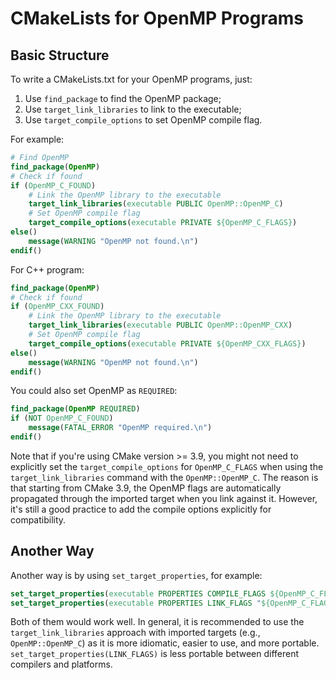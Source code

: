 # CMakeLists for OpenMP Programs
## Basic Structure

To write a CMakeLists.txt for your OpenMP programs, just: 
1. Use `find_package` to find the OpenMP package;
2. Use `target_link_libraries` to link to the executable;
3. Use `target_compile_options` to set OpenMP compile flag. 

For example:

```cmake
# Find OpenMP
find_package(OpenMP)
# Check if found
if (OpenMP_C_FOUND)
    # Link the OpenMP library to the executable
    target_link_libraries(executable PUBLIC OpenMP::OpenMP_C)
    # Set OpenMP compile flag
    target_compile_options(executable PRIVATE ${OpenMP_C_FLAGS})
else()
    message(WARNING "OpenMP not found.\n")
endif()
```
For C++ program:
```cmake
find_package(OpenMP)
# Check if found
if (OpenMP_CXX_FOUND)
    # Link the OpenMP library to the executable
    target_link_libraries(executable PUBLIC OpenMP::OpenMP_CXX)
    # Set OpenMP compile flag
    target_compile_options(executable PRIVATE ${OpenMP_CXX_FLAGS})
else()
    message(WARNING "OpenMP not found.\n")
endif()
```

You could also set OpenMP as `REQUIRED`:
```cmake
find_package(OpenMP REQUIRED)
if (NOT OpenMP_C_FOUND)
    message(FATAL_ERROR "OpenMP required.\n")
endif()
```

Note that if you're using CMake version >= 3.9, you might not need to explicitly set the `target_compile_options` for `OpenMP_C_FLAGS` when using the `target_link_libraries` command with the `OpenMP::OpenMP_C`. The reason is that starting from CMake 3.9, the OpenMP flags are automatically propagated through the imported target when you link against it. However, it's still a good practice to add the compile options explicitly for compatibility.

## Another Way
Another way is by using `set_target_properties`, for example:
```cmake
set_target_properties(executable PROPERTIES COMPILE_FLAGS ${OpenMP_C_FLAGS})
set_target_properties(executable PROPERTIES LINK_FLAGS "${OpenMP_C_FLAGS}")
```

Both of them would work well. In general, it is recommended to use the `target_link_libraries` approach with imported targets (e.g., `OpenMP::OpenMP_C`) as it is more idiomatic, easier to use, and more portable. `set_target_properties(LINK_FLAGS)` is less portable between different compilers and platforms.

